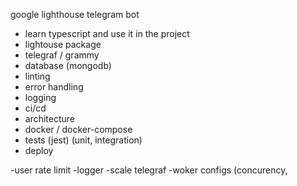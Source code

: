 google lighthouse telegram bot
- learn typescript and use it in the project
- lightouse package
- telegraf / grammy
- database (mongodb)
- linting
- error handling
- logging
- ci/cd
- architecture
- docker / docker-compose
- tests (jest) (unit, integration)
- deploy



-user rate limit
-logger
-scale telegraf
-woker configs (concurency, 